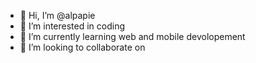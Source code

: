 - 👋 Hi, I’m @alpapie
- 👀 I’m interested in coding
- 🌱 I’m currently learning web and mobile devolopement
- 💞️ I’m looking to collaborate on 

<!---
alpapie/alpapie is a ✨ special ✨ repository because its `README.md` (this file) appears on your GitHub profile.
You can click the Preview link to take a look at your changes.
--->
